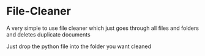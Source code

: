 # File-Cleaner

A very simple to use file cleaner which just goes through all files and folders and deletes duplicate documents

Just drop the python file into the folder you want cleaned
